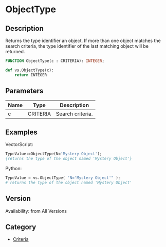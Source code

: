 # ObjectType

## Description
Returns the type identifier an object. If more than one object matches the search criteria, the type identifier of the last matching object will be returned.

```pascal
FUNCTION ObjectType(c : CRITERIA): INTEGER;
```

```python
def vs.ObjectType(c):
    return INTEGER
```

## Parameters
|Name|Type|Description|
|---|---|---|
|c|CRITERIA|Search criteria.|

## Examples
VectorScript:
```pascal
TypeValue:=ObjectType(N='Mystery Object');
{returns the type of the object named 'Mystery Object'}
```
Python:
```python
TypeValue = vs.ObjectType( "N='Mystery Object'" );
# returns the type of the object named 'Mystery Object'
```

## Version
Availability: from All Versions

## Category
* [Criteria](../Categories/Criteria.md)
